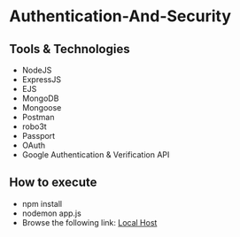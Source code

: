 # Authentication-And-Security

## Tools & Technologies
<ul>
  <li> NodeJS </li>
  <li> ExpressJS </li>
  <li> EJS </li>
  <li> MongoDB </li>
  <li> Mongoose </li>
  <li> Postman </li>
  <li> robo3t </li>
  <li> Passport </li>
  <li> OAuth </li>
  <li> Google Authentication & Verification API </li>
  </ul>

## How to execute

<ul>
  <li> npm install </li>
  <li> nodemon app.js </li>
  <li> Browse the following link: <a href="http://localhost:3000">Local Host</a></li>
  </ul>
